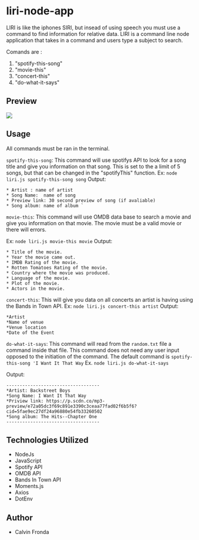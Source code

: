 # liri-node-app

LIRI is like the iphones SIRI, but insead of using speech you must use a command to find information for relative data. LIRI is a command line node application that takes in a command and users type a subject to search. 

Comands are :
1.  "spotify-this-song"
2.  "movie-this"
3.  "concert-this"
4.  "do-what-it-says"

## Preview
![](/Gifs/liriapp.gif)

## Usage
All commands must be ran in the terminal. 

`spotify-this-song`: This command will use spotifys API to look for a song title and give you  information on that song. This is set to the a limit of 5 songs, but that can be changed in the "spotifyThis" function. 
Ex: `node liri.js spotify-this-song song`
Output: 
```
* Artist : name of artist
* Song Name:  name of song
* Preview link: 30 second preview of song (if avaliable)
* Song album: name of album `
```
`movie-this`: This command will use OMDB data base to search a movie and give you  information on that movie. The movie must be a valid movie or there will errors. 

Ex: `node liri.js movie-this movie`
Output: 
```
* Title of the movie.
* Year the movie came out.
* IMDB Rating of the movie.
* Rotten Tomatoes Rating of the movie.
* Country where the movie was produced.
* Language of the movie.
* Plot of the movie.
* Actors in the movie.
```

`concert-this`: This will give you data on all concerts an artist is having using the Bands in Town API. 
Ex: `node liri.js concert-this artist`
Output:
```
*Artist
*Name of venue
*Venue location 
*Date of the Event
```

`do-what-it-says`: This command will read from the `random.txt` file a command inside that file. This command does not need any user input opposed to the initiation of the command. The default command is `spotify-this-song 'I Want It That Way`
Ex. `node liri.js do-what-it-says`

Output:
```
-----------------------------------
*Artist: Backstreet Boys
*Song Name: I Want It That Way
*Priview link: https://p.scdn.co/mp3-preview/e72a05dc3f69c891e3390c3ceaa77fad02f6b5f6?cid=5fae9ec27df24a96880e54fb33260502
*Song album: The Hits--Chapter One
-----------------------------------
```
## Technologies Utilized

*   NodeJs
*   JavaScript
*   Spotify API
*   OMDB API
*   Bands In Town API
*   Moments.js
*   Axios
*   DotEnv

## Author
*   Calvin Fronda
